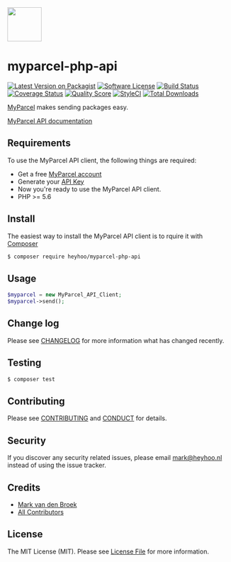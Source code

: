 <img src="https://www.myparcel.nl/assets/images/logo-myparcel-alt.svg" width="77" height="77">

# myparcel-php-api

[![Latest Version on Packagist][ico-version]][link-packagist]
[![Software License][ico-license]](LICENSE.md)
[![Build Status][ico-travis]][link-travis]
[![Coverage Status][ico-scrutinizer]][link-scrutinizer]
[![Quality Score][ico-code-quality]][link-code-quality]
[![StyleCI][ico-style-ci]][link-style-ci]
[![Total Downloads][ico-downloads]][link-downloads]

[MyParcel](https://www.myparcel.nl/) makes sending packages easy.

[MyParcel API documentation](https://myparcelnl.github.io/api/)

## Requirements

To use the MyParcel API client, the following things are required:

+ Get a free [MyParcel account](https://backoffice.myparcel.nl/registration)
+ Generate your [API Key](https://backoffice.myparcel.nl/settings)
+ Now you're ready to use the MyParcel API client.
+ PHP >= 5.6

## Install

The easiest way to install the MyParcel API client is to rquire it with [Composer](https://getcomposer.org/doc/00-intro.md)

``` bash
$ composer require heyhoo/myparcel-php-api
```

## Usage

``` php
$myparcel = new MyParcel_API_Client;
$myparcel->send();
```

## Change log

Please see [CHANGELOG](CHANGELOG.md) for more information what has changed recently.

## Testing

``` bash
$ composer test
```

## Contributing

Please see [CONTRIBUTING](CONTRIBUTING.md) and [CONDUCT](CONDUCT.md) for details.

## Security

If you discover any security related issues, please email mark@heyhoo.nl instead of using the issue tracker.

## Credits

- [Mark van den Broek][link-author]
- [All Contributors][link-contributors]

## License

The MIT License (MIT). Please see [License File](LICENSE.md) for more information.

[ico-version]: https://img.shields.io/packagist/v/heyhoo/myparcel-php-api.svg?style=flat-square
[ico-license]: https://img.shields.io/badge/license-MIT-brightgreen.svg?style=flat-square
[ico-travis]: https://img.shields.io/travis/heyhoo/myparcel-php-api/master.svg?style=flat-square
[ico-scrutinizer]: https://img.shields.io/scrutinizer/coverage/g/heyhoo/myparcel-php-api.svg?style=flat-square
[ico-code-quality]: https://img.shields.io/scrutinizer/g/heyhoo/myparcel-php-api.svg?style=flat-square
[ico-downloads]: https://img.shields.io/packagist/dt/heyhoo/myparcel-php-api.svg?style=flat-square
[ico-style-ci]: https://styleci.io/repos/72292364/shield?branch=master

[link-packagist]: https://packagist.org/packages/heyhoo/myparcel-php-api
[link-travis]: https://travis-ci.org/heyhoo/myparcel-php-api
[link-scrutinizer]: https://scrutinizer-ci.com/g/heyhoo/myparcel-php-api/code-structure
[link-code-quality]: https://scrutinizer-ci.com/g/heyhoo/myparcel-php-api
[link-downloads]: https://packagist.org/packages/heyhoo/myparcel-php-api
[link-author]: https://github.com/heyhoo
[link-contributors]: ../../contributors
[link-style-ci]: https://styleci.io/repos/72292364
